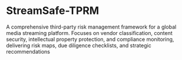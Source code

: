 # StreamSafe-TPRM
A comprehensive third-party risk management framework for a global media streaming platform. Focuses on vendor classification, content security, intellectual property protection, and compliance monitoring, delivering risk maps, due diligence checklists, and strategic recommendations
